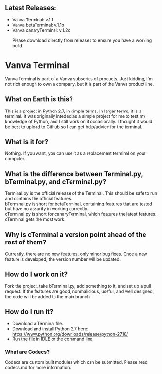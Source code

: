 ## Latest Releases:
 - Vanva Terminal: v.1.1
 - Vanva betaTerminal: v.1.1b
 - Vanva canaryTerminal: v.1.2c <br> <br>
Please download directly from releases to ensure you have a working build.

# Vanva Terminal
Vanva Terminal is part of a Vanva subseries of products.
Just kidding, I'm not rich enough to own a company, but it is part of the Vanva product line.

## What on Earth is this?
This is a project in Python 2.7, in simple terms.
In larger terms, it is a terminal. It was originally inteded as a simple project for me to test my knowledge of Python, and I still work on it occasionally. I thought it would be best to upload to Github so I can get help/advice for the terminal.

## What is it for?
Nothing. If you want, you can use it as a replacement terminal on your computer.

## What is the difference between Terminal.py, bTerminal.py, and cTerminal.py?
Terminal.py is the official release of the Terminal. This should be safe to run and contains the official features. <br>
bTerminal.py is short for betaTerminal, containing features that are tested but have no assurity in working correctly. <br>
cTerminal.py is short for canaryTerminal, which features the latest features. cTerminal gets the most work.

## Why is cTerminal a version point ahead of the rest of them?
Currently, there are no new features, only minor bug fixes. Once a new feature is developed, the version number will be updated.

## How do I work on it?
Fork the project, take bTerminal.py, add something to it, and set up a pull request. If the features are good, nonmalicious, useful, and well designed, the code will be added to the main branch.

## How do I run it?
 - Download a Terminal file.
 - Download and install Python 2.7 here: https://www.python.org/downloads/release/python-2718/
 - Run the file in IDLE or the command line.


### What are Codecs?
Codecs are custom built modules which can be submitted. Please read codecs.md for more information.
